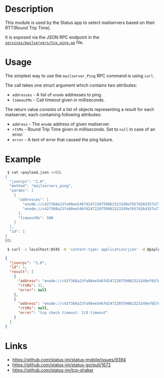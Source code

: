 # Description

This module is used by the Status app to select mailservers based on their RTT(Round Trip Time).

It is exposed via the JSON RPC endpoint in the [`services/mailservers/tcp_ping.go`](../services/mailservers/tcp_ping.go) file.

# Usage

The simplest way to use the `mailserver_Ping` RPC command is using `curl`.

The call takes one struct argument which contains two attributes:

* `addresses` - A list of `enode` addresses to ping.
* `timeoutMs` - Call timeout given in milliseconds.

The return value consists of a list of objects representing a result for each mailserver, each containing following attributes:

* `address` - The `enode` address of given mailserver.
* `rttMs` - Round Trip Time given in milliseconds. Set to `null` in case of an error.`
* `error` - A text of error that caused the ping failure.

# Example

```bash
 $ cat >payload.json <<EOL
{
  "jsonrpc": "2.0",
  "method": "mailservers_ping",
  "params": [
    {
      "addresses": [
        "enode://c42f368a23fa98ee546fd247220759062323249ef657d26d357a777443aec04db1b29a3a22ef3e7c548e18493ddaf51a31b0aed6079bd6ebe5ae838fcfaf3a49@206.189.243.162:443",
        "enode://c42f368a23fa98ee546fd247220759062323249ef657d26d357a777443aec04db1b29a3a22ef3e7c548e18493ddaf51a31b0aed6079bd6ebe5ae838fcfaf3a49@206.189.243.162:999"
      ],
      "timeoutMs": 500
    }
  ],
  "id": 1
}
EOL

 $ curl -s localhost:8545 -H 'content-type: application/json' -d @payload.json
```
```json
{
  "jsonrpc": "2.0",
  "id": 1,
  "result": [
    {
      "address": "enode://c42f368a23fa98ee546fd247220759062323249ef657d26d357a777443aec04db1b29a3a22ef3e7c548e18493ddaf51a31b0aed6079bd6ebe5ae838fcfaf3a49@206.189.243.162:443",
      "rttMs": 31,
      "error": null
    },
    {
      "address": "enode://c42f368a23fa98ee546fd247220759062323249ef657d26d357a777443aec04db1b29a3a22ef3e7c548e18493ddaf51a31b0aed6079bd6ebe5ae838fcfaf3a49@206.189.243.162:999",
      "rttMs": null,
      "error": "tcp check timeout: I/O timeout"
    }
  ]
}
```

# Links

* https://github.com/status-im/status-mobile/issues/9394
* https://github.com/status-im/status-go/pull/1672
* https://github.com/status-im/tcp-shaker
